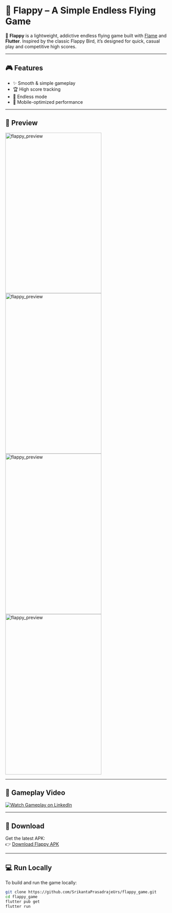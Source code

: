 # 🐤 Flappy – A Simple Endless Flying Game

🚀 **Flappy** is a lightweight, addictive endless flying game built with [Flame](https://flame-engine.org/) and **Flutter**. Inspired by the classic Flappy Bird, it’s designed for quick, casual play and competitive high scores.

---

## 🎮 Features

- ✨ Smooth & simple gameplay  
- 🏆 High score tracking  
- 🔁 Endless mode  
- 📱 Mobile-optimized performance

---

## 📸 Preview

<img src="https://github.com/user-attachments/assets/869f82d3-1d75-41ef-ad41-72e4c13ddc36" alt="flappy_preview" width="300" height="500" />
<img src="https://github.com/user-attachments/assets/ac864798-b513-494e-9b40-e4f7c59934ae" alt="flappy_preview" width="300" height="500" />
<img src="https://github.com/user-attachments/assets/e2fd6e35-386e-4aee-ba24-9378e033aab4" alt="flappy_preview" width="300" height="500" />
<img src="https://github.com/user-attachments/assets/447dcc55-1688-4957-89ad-7e0504ef94a0" alt="flappy_preview" width="300" height="500" />

---
## 🎥 Gameplay Video

[![Watch Gameplay on LinkedIn](https://github.com/user-attachments/assets/447dcc55-1688-4957-89ad-7e0504ef94a0)](https://www.linkedin.com/feed/update/urn:li:ugcPost:7345435223112749057)

---

## 📲 Download

Get the latest APK:  
👉 [Download Flappy APK](https://drive.google.com/file/d/1BQoe2esI4iSUd86oz4ZTfnNSg-bIIE67/view?usp=drive_link)

---

## 💻 Run Locally

To build and run the game locally:

```bash
git clone https://github.com/SrikantaPrasadrajeUrs/flappy_game.git
cd flappy_game
flutter pub get
flutter run
